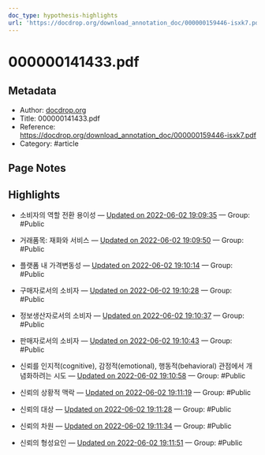 ```yaml
---
doc_type: hypothesis-highlights
url: 'https://docdrop.org/download_annotation_doc/000000159446-isxk7.pdf'
---
```


# 000000141433.pdf

## Metadata
- Author: [docdrop.org]()
- Title: 000000141433.pdf
- Reference: https://docdrop.org/download_annotation_doc/000000159446-isxk7.pdf
- Category: #article

## Page Notes
## Highlights
- 소비자의 역할 전환 용이성 — [Updated on 2022-06-02 19:09:35](https://hyp.is/GsoGiOJcEey9p7P-I7WbTw/docdrop.org/download_annotation_doc/000000159446-isxk7.pdf) — Group: #Public

- 거래품목: 재화와 서비스 — [Updated on 2022-06-02 19:09:50](https://hyp.is/I92KkuJcEeyKcHeFC78G0w/docdrop.org/download_annotation_doc/000000159446-isxk7.pdf) — Group: #Public

- 플랫폼 내 가격변동성 — [Updated on 2022-06-02 19:10:14](https://hyp.is/Mb20ZuJcEeyblrcnOPgHpA/docdrop.org/download_annotation_doc/000000159446-isxk7.pdf) — Group: #Public

- 구매자로서의 소비자 — [Updated on 2022-06-02 19:10:28](https://hyp.is/OmAIsuJcEeyoxivEuKZ-0A/docdrop.org/download_annotation_doc/000000159446-isxk7.pdf) — Group: #Public

- 정보생산자로서의 소비자 — [Updated on 2022-06-02 19:10:37](https://hyp.is/P4VFFOJcEeyarV_NIKLN-g/docdrop.org/download_annotation_doc/000000159446-isxk7.pdf) — Group: #Public

- 판매자로서의 소비자 — [Updated on 2022-06-02 19:10:43](https://hyp.is/Qw8lpuJcEeyJKePSt003SQ/docdrop.org/download_annotation_doc/000000159446-isxk7.pdf) — Group: #Public

- 신뢰를 인지적(cognitive), 감정적(emotional), 행동적(behavioral) 관점에서 개념화하려는 시도 — [Updated on 2022-06-02 19:10:58](https://hyp.is/TFD9xOJcEeyKc1PhYQMLTg/docdrop.org/download_annotation_doc/000000159446-isxk7.pdf) — Group: #Public

- 신뢰의 상황적 맥락 — [Updated on 2022-06-02 19:11:19](https://hyp.is/WLYC2uJcEeyOziNUhnonAg/docdrop.org/download_annotation_doc/000000159446-isxk7.pdf) — Group: #Public

- 신뢰의 대상 — [Updated on 2022-06-02 19:11:28](https://hyp.is/XeHMCOJcEeyzNHPxVxVJkw/docdrop.org/download_annotation_doc/000000159446-isxk7.pdf) — Group: #Public

- 신뢰의 차원 — [Updated on 2022-06-02 19:11:34](https://hyp.is/YWkIWuJcEeyMoEvHOi2rOQ/docdrop.org/download_annotation_doc/000000159446-isxk7.pdf) — Group: #Public

- 신뢰의 형성요인 — [Updated on 2022-06-02 19:11:51](https://hyp.is/a_Eq5uJcEeyzNoehC-YGjw/docdrop.org/download_annotation_doc/000000159446-isxk7.pdf) — Group: #Public



